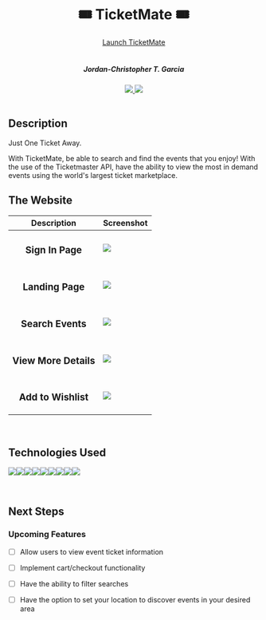 <div align="center">
  <h1>🎟 TicketMate 🎟</h1>
  <a href="https://ticketmate.herokuapp.com/">Launch TicketMate</a>
  <br>
  <br>
  <h5>Jordan-Christopher T. Garcia</h5>

  <a href="https://www.linkedin.com/in/jctgarcia20/" target="_blank">
      <img src="https://img.shields.io/badge/-linkedin.com/in/jctgarcia20-blue?style=flat&``logo=Linkedin&logoColor=white">
  </a> 
  <a href="jctgarcia20@gmail.com" target="_blank">
      <img src="https://img.shields.io/badge/jctgarcia20@gmail.com-c14438?style=flat&logo=Gmail&``logoColor=white">
  </a>
</div>

<br>
<h2>Description</h2>
<p>Just One Ticket Away.
<p>With TicketMate, be able to search and find the events that you enjoy! With the use of the Ticketmaster API, have the ability to view the most in demand events using the world's largest ticket marketplace.
<br>

## The Website
| Description | Screenshot |
|------------ | ------------|
| <h3 align="center">Sign In Page</h3> | <img src="https://i.imgur.com/CNtCbzO.png">
| <h3 align="center">Landing Page</h3> | <img src="https://i.imgur.com/TdGbtf1.png">
| <h3 align="center">Search Events</h3> | <img src="https://i.imgur.com/RvUoN7e.png" >
| <h3 align="center">View More Details</h3> |  <img src="https://i.imgur.com/xEreeMK.png">
| <h3 align="center">Add to Wishlist</h3> | <img src="https://i.imgur.com/oFBk2Hh.png">
</details>
<br>

## Technologies Used
<img src="https://img.shields.io/badge/React-20232A?style=for-the-badge&logo=react&logoColor=61DAFB"><img src="https://img.shields.io/badge/Express.js-000000?style=for-the-badge&logo=express&logoColor=white"><img src="https://img.shields.io/badge/Node.js-339933?style=for-the-badge&logo=nodedotjs&logoColor=white"><img src="https://img.shields.io/badge/MongoDB-4EA94B?style=for-the-badge&logo=mongodb&logoColor=white"><img src="https://img.shields.io/badge/JavaScript-323330?style=for-the-badge&logo=javascript&logoColor=F7DF1E"><img src="https://img.shields.io/badge/CSS3-1572B6?style=for-the-badge&logo=css3&logoColor=white"><img src="https://img.shields.io/badge/HTML5-E34F26?style=for-the-badge&logo=html5&logoColor=white"><img src="https://img.shields.io/badge/Heroku-430098?style=for-the-badge&logo=heroku&logoColor=white"><img src="https://img.shields.io/badge/GitHub-100000?style=for-the-badge&logo=github&logoColor=white">


<br>

## Next Steps

### Upcoming Features

- [ ] Allow users to view event ticket information

- [ ] Implement cart/checkout functionality

- [ ] Have the ability to filter searches

- [ ] Have the option to set your location to discover events in your desired area